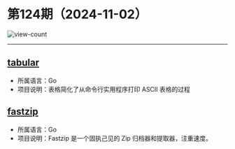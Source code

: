 # 第124期（2024-11-02）

![view-count](https://count.getloli.com/@xiaoxuan6-weekly-20241102)

---
## [tabular](https://github.com/InVisionApp/tabular)
- 所属语言：Go
- 项目说明：表格简化了从命令行实用程序打印 ASCII 表格的过程

## [fastzip](https://github.com/saracen/fastzip)
- 所属语言：Go
- 项目说明：Fastzip 是一个固执己见的 Zip 归档器和提取器，注重速度。
